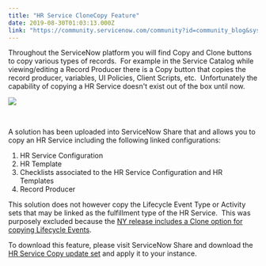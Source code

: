 ```yaml
---
title: "HR Service CloneCopy Feature"
date: 2019-08-30T01:03:13.000Z
link: "https://community.servicenow.com/community?id=community_blog&sys_id=ae76008edb6fbf4413b5fb243996194a"
---
```

<p>Throughout the ServiceNow platform you will find Copy and Clone buttons to copy various types of records.  For example in the Service Catalog while viewing/editing a Record Producer there is a Copy button that copies the record producer, variables, UI Policies, Client Scripts, etc.  Unfortunately the capability of copying a HR Service doesn&#39;t exist out of the box until now.</p>
<p><img src="https://community.servicenow.com/66754882db6fbf4413b5fb2439961970.iix" /></p>
<p> </p>
<p>A solution has been uploaded into ServiceNow Share that and allows you to copy an HR Service including the following linked configurations:</p>
<ol><li>HR Service Configuration</li><li>HR Template</li><li>Checklists associated to the HR Service Configuration and HR Templates</li><li>Record Producer</li></ol>
<p>This solution does not however copy the Lifecycle Event Type or Activity sets that may be linked as the fulfillment type of the HR Service.  This was purposely excluded because the <a href="https://docs.servicenow.com/bundle/newyork-hr-service-delivery/page/product/human-resources/task/clone-lifecycle-event.html" target="_blank" rel="noopener noreferrer nofollow">NY release includes a Clone option for copying Lifecycle Events</a>.</p>
<p>To download this feature, please visit ServiceNow Share and download the <a href="https://developer.servicenow.com/app.do#!/share/contents/8781058_hr_service_copy?t&#61;PRODUCT_DETAILS" target="_blank" rel="noopener noreferrer nofollow">HR Service Copy update set</a> and apply it to your instance.</p>